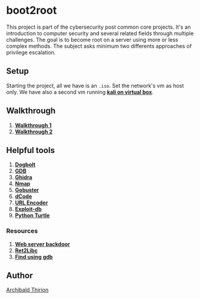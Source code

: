 # boot2root

This project is part of the cybersecurity post common core projects. It's an introduction to computer security and several related fields through multiple challenges. The goal is to become root on a server using more or less complex methods. The subject asks minimum two differents approaches of privilege escalation.

## Setup

Starting the project, all we have is an `.iso`. Set the network's vm as host only. We have also a second vm running [**kali on virtual box**](https://www.kali.org/get-kali/#kali-virtual-machines).

## Walkthrough

 1. [**Walkthrough 1**](https://github.com/Archips/boot2root/blob/main/Walkthrough1.md)
 2. [**Walkthrough 2**](https://github.com/Archips/boot2root/blob/main/Walkthrough2.md)

## Helpful tools

1. [**Dogbolt**](https://dogbolt.org/)
2. [**GDB**](https://www.sourceware.org/gdb/documentation/)
3. [**Ghidra**](https://ghidra-sre.org/) 
4. [**Nmap**](https://nmap.org/book/man.html)
5. [**Gobuster**](https://github.com/OJ/gobuster)
6. [**dCode**](https://www.dcode.fr/en)
7. [**URL Encoder**](https://www.url-encode-decode.com/)
8. [**Exploit-db**](https://www.exploit-db.com/)
9. [**Python Turtle**](https://www.codetoday.co.uk/code)
 
### **Resources**

1. [**Web server backdoor**](https://cloudinvent.com/blog/backdoor-webserver-using-mysql-sql-injection/)
2. [**Ret2Libc**](https://www.ired.team/offensive-security/code-injection-process-injection/binary-exploitation/return-to-libc-ret2libc)
3. [**Find using gdb**](https://stackoverflow.com/questions/6637448/how-to-find-the-address-of-a-string-in-memory-using-gdb)
## Author

[Archibald Thirion](https://github.com/Archips)  

